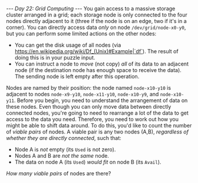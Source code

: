 *--- Day 22: Grid Computing ---*
You gain access to a massive storage cluster arranged in a grid; each storage node is only connected to the four nodes directly adjacent to it (three if the node is on an edge, two if it's in a corner).
You can directly access data _only_ on node `/dev/grid/node-x0-y0`, but you can perform some limited actions on the other nodes:

- You can get the disk usage of all nodes (via <https://en.wikipedia.org/wiki/Df_(Unix)#Example|`df`>). The result of doing this is in your puzzle input.
- You can instruct a node to <span title="You suspect someone misunderstood the x86 MOV instruction.">_move_</span> (not copy) _all_ of its data to an adjacent node (if the destination node has enough space to receive the data). The sending node is left empty after this operation.

Nodes are named by their position: the node named `node-x10-y10` is adjacent to nodes `node-x9-y10`, `node-x11-y10`, `node-x10-y9`, and `node-x10-y11`.
Before you begin, you need to understand the arrangement of data on these nodes. Even though you can only move data between directly connected nodes, you're going to need to rearrange a lot of the data to get access to the data you need.  Therefore, you need to work out how you might be able to shift data around.
To do this, you'd like to count the number of _viable pairs_ of nodes.  A viable pair is any two nodes (A,B), _regardless of whether they are directly connected_, such that:

- Node A is _not_ empty (its `Used` is not zero).
- Nodes A and B are _not the same_ node.
- The data on node A (its `Used`) _would fit_ on node B (its `Avail`).

_How many viable pairs_ of nodes are there?
